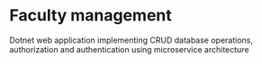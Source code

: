 # Faculty management

Dotnet web application implementing CRUD database operations, authorization and authentication using microservice architecture
